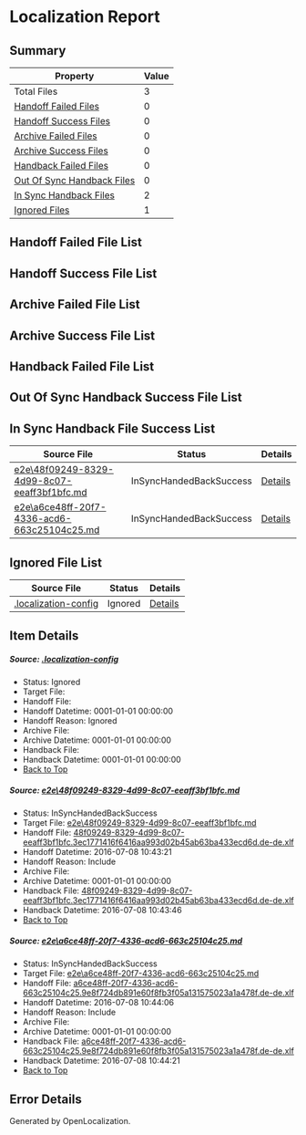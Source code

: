 # <a name='report-top'></a> Localization Report

## Summary
 Property | Value 
 -------- | ----- 
 Total Files | 3
[ Handoff Failed Files ](#handoff-failed-list)| 0
[ Handoff Success Files ](#handoff-success-list)| 0
[ Archive Failed Files ](#archive-failed-list)| 0
[ Archive Success Files ](#archive-success-list)| 0
[ Handback Failed Files ](#handback-failed-list)| 0
[ Out Of Sync Handback Files ](#outofsync-handback-success-list)| 0
[ In Sync Handback Files ](#insync-handback-success-list)| 2
[ Ignored Files ](#ignored-list)| 1

## <a name='handoff-failed-list'></a> Handoff Failed File List

## <a name='handoff-success-list'></a> Handoff Success File List

## <a name='archive-failed-list'></a> Archive Failed File List

## <a name='archive-success-list'></a> Archive Success File List

## <a name='handback-failed-list'></a> Handback Failed File List

## <a name='outofsync-handback-success-list'></a> Out Of Sync Handback Success File List

## <a name='insync-handback-success-list'></a> In Sync Handback File Success List
 Source File | Status | Details 
 ----------- | ------ | ------- 
 [e2e\48f09249-8329-4d99-8c07-eeaff3bf1bfc.md](https://github.com/OpenLocalizationTestOrg/oltest/blob/825363434afc642fdc86805f81940ff1578b3c6b/e2e/48f09249-8329-4d99-8c07-eeaff3bf1bfc.md) | InSyncHandedBackSuccess | [Details](#521d56598585fcd82fa2b28da25d65fb798948811)
 [e2e\a6ce48ff-20f7-4336-acd6-663c25104c25.md](https://github.com/OpenLocalizationTestOrg/oltest/blob/5568f59497880a0dc183d7f073d8e718e904038f/e2e/a6ce48ff-20f7-4336-acd6-663c25104c25.md) | InSyncHandedBackSuccess | [Details](#9fb104c09bea9d1f308acd0ff6b0723eacd723b92)

## <a name='ignored-list'></a> Ignored File List
 Source File | Status | Details 
 ----------- | ------ | ------- 
 [.localization-config](https://github.com/OpenLocalizationTestOrg/oltest/blob/5568f59497880a0dc183d7f073d8e718e904038f/.localization-config) | Ignored | [Details](#3d4f252ac210baf56311d7e97dcc2db10974dbd20)

## Item Details
##### <a name='3d4f252ac210baf56311d7e97dcc2db10974dbd20'></a> Source: [.localization-config](https://github.com/OpenLocalizationTestOrg/oltest/blob/5568f59497880a0dc183d7f073d8e718e904038f/.localization-config)
* Status: Ignored
* Target File: 
* Handoff File: 
* Handoff Datetime: 0001-01-01 00:00:00
* Handoff Reason: Ignored
* Archive File: 
* Archive Datetime: 0001-01-01 00:00:00
* Handback File: 
* Handback Datetime: 0001-01-01 00:00:00
* [Back to Top](#report-top)

##### <a name='521d56598585fcd82fa2b28da25d65fb798948811'></a> Source: [e2e\48f09249-8329-4d99-8c07-eeaff3bf1bfc.md](https://github.com/OpenLocalizationTestOrg/oltest/blob/825363434afc642fdc86805f81940ff1578b3c6b/e2e/48f09249-8329-4d99-8c07-eeaff3bf1bfc.md)
* Status: InSyncHandedBackSuccess
* Target File: [e2e\48f09249-8329-4d99-8c07-eeaff3bf1bfc.md](https://github.com/OpenLocalizationTestOrg/oltest-dede-fly/blob/3d69d4369ef8d6f80a76f47d3aeda49c034e898e/e2e/48f09249-8329-4d99-8c07-eeaff3bf1bfc.md)
* Handoff File: [48f09249-8329-4d99-8c07-eeaff3bf1bfc.3ec1771416f6416aa993d02b45ab63ba433ecd6d.de-de.xlf](https://github.com/OpenLocalizationTestOrg/olhandoff-e2e/blob/b001cd1a7aaccd23d4f709c5ca66a7d720b12920/ol-handoff/OpenLocalizationTestOrg/oltest-dede-fly/ci/ht/48f09249-8329-4d99-8c07-eeaff3bf1bfc.3ec1771416f6416aa993d02b45ab63ba433ecd6d.de-de.xlf)
* Handoff Datetime: 2016-07-08 10:43:21
* Handoff Reason: Include
* Archive File: 
* Archive Datetime: 0001-01-01 00:00:00
* Handback File: [48f09249-8329-4d99-8c07-eeaff3bf1bfc.3ec1771416f6416aa993d02b45ab63ba433ecd6d.de-de.xlf](https://github.com/OpenLocalizationTestOrg/olhandback-e2e/blob/c2bfa83210e66eaeaef638d31dd81639bff8aa44/ol-handback/OpenLocalizationTestOrg/oltest-dede-fly/ci/ht/48f09249-8329-4d99-8c07-eeaff3bf1bfc.3ec1771416f6416aa993d02b45ab63ba433ecd6d.de-de.xlf)
* Handback Datetime: 2016-07-08 10:43:46
* [Back to Top](#report-top)

##### <a name='9fb104c09bea9d1f308acd0ff6b0723eacd723b92'></a> Source: [e2e\a6ce48ff-20f7-4336-acd6-663c25104c25.md](https://github.com/OpenLocalizationTestOrg/oltest/blob/5568f59497880a0dc183d7f073d8e718e904038f/e2e/a6ce48ff-20f7-4336-acd6-663c25104c25.md)
* Status: InSyncHandedBackSuccess
* Target File: [e2e\a6ce48ff-20f7-4336-acd6-663c25104c25.md](https://github.com/OpenLocalizationTestOrg/oltest-dede-fly/blob/6a889634c9cced37f6a7d7aec51309f731133b21/e2e/a6ce48ff-20f7-4336-acd6-663c25104c25.md)
* Handoff File: [a6ce48ff-20f7-4336-acd6-663c25104c25.9e8f724db891e60f8fb3f05a131575023a1a478f.de-de.xlf](https://github.com/OpenLocalizationTestOrg/olhandoff-e2e/blob/bd0fdeb1210e5f6179a37be94f56c2ff7ac76856/ol-handoff/OpenLocalizationTestOrg/oltest-dede-fly/ci/ht/a6ce48ff-20f7-4336-acd6-663c25104c25.9e8f724db891e60f8fb3f05a131575023a1a478f.de-de.xlf)
* Handoff Datetime: 2016-07-08 10:44:06
* Handoff Reason: Include
* Archive File: 
* Archive Datetime: 0001-01-01 00:00:00
* Handback File: [a6ce48ff-20f7-4336-acd6-663c25104c25.9e8f724db891e60f8fb3f05a131575023a1a478f.de-de.xlf](https://github.com/OpenLocalizationTestOrg/olhandback-e2e/blob/885d66efbb3cda739589ef09b2b654e6986e3009/ol-handback/OpenLocalizationTestOrg/oltest-dede-fly/ci/ht/a6ce48ff-20f7-4336-acd6-663c25104c25.9e8f724db891e60f8fb3f05a131575023a1a478f.de-de.xlf)
* Handback Datetime: 2016-07-08 10:44:21
* [Back to Top](#report-top)


## Error Details

Generated by OpenLocalization.
